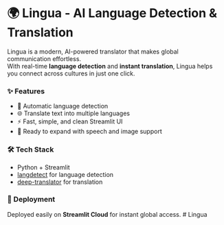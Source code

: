 # 🌍 Lingua - AI Language Detection & Translation

Lingua is a modern, AI-powered translator that makes global communication effortless.  
With real-time **language detection** and **instant translation**, Lingua helps you connect across cultures in just one click.

### ✨ Features
- 🔎 Automatic language detection  
- 🌐 Translate text into multiple languages  
- ⚡ Fast, simple, and clean Streamlit UI  
- 🚀 Ready to expand with speech and image support  

### 🛠️ Tech Stack
- Python + Streamlit  
- [langdetect](https://pypi.org/project/langdetect/) for language detection  
- [deep-translator](https://pypi.org/project/deep-translator/) for translation  

### 🚀 Deployment
Deployed easily on **Streamlit Cloud** for instant global access.
#   L i n g u a 
 
 
